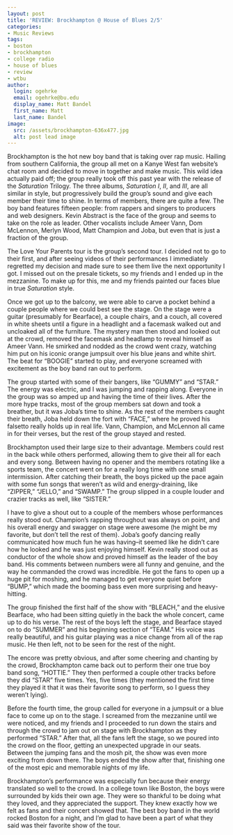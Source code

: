 ```yaml
---
layout: post
title: 'REVIEW: Brockhampton @ House of Blues 2/5'
categories:
- Music Reviews
tags:
- boston
- brockhampton
- college radio
- house of blues
- review
- wtbu
author:
  login: ogehrke
  email: ogehrke@bu.edu
  display_name: Matt Bandel
  first_name: Matt
  last_name: Bandel
image:
  src: /assets/brockhampton-636x477.jpg
  alt: post lead image
---
```

Brockhampton is the hot new boy band that is taking over rap music. Hailing from southern California, the group all met on a Kanye West fan website’s chat room and decided to move in together and make music. This wild idea actually paid off; the group really took off this past year with the release of the _Saturation_ Trilogy. The three albums, _Saturation I_, _II_, and _III_, are all similar in style, but progressively build the group’s sound and give each member their time to shine. In terms of members, there are quite a few. The boy band features fifteen people: from rappers and singers to producers and web designers. Kevin Abstract is the face of the group and seems to take on the role as leader. Other vocalists include Ameer Vann, Dom McLennon, Merlyn Wood, Matt Champion and Joba, but even that is just a fraction of the group.

The Love Your Parents tour is the group’s second tour. I decided not to go to their first, and after seeing videos of their performances I immediately regretted my decision and made sure to see them live the next opportunity I got. I missed out on the presale tickets, so my friends and I ended up in the mezzanine. To make up for this, me and my friends painted our faces blue in true _Saturation_ style.

Once we got up to the balcony, we were able to carve a pocket behind a couple people where we could best see the stage. On the stage were a guitar (presumably for Bearface), a couple chairs, and a couch, all covered in white sheets until a figure in a headlight and a facemask walked out and uncloaked all of the furniture. The mystery man then stood and looked out at the crowd, removed the facemask and headlamp to reveal himself as Ameer Vann. He smirked and nodded as the crowd went crazy, watching him put on his iconic orange jumpsuit over his blue jeans and white shirt. The beat for “BOOGIE” started to play, and everyone screamed with excitement as the boy band ran out to perform.

The group started with some of their bangers, like “GUMMY” and “STAR.” The energy was electric, and I was jumping and rapping along. Everyone in the group was so amped up and having the time of their lives. After the more hype tracks, most of the group members sat down and took a breather, but it was Joba’s time to shine. As the rest of the members caught their breath, Joba held down the fort with “FACE,” where he proved his falsetto really holds up in real life. Vann, Champion, and McLennon all came in for their verses, but the rest of the group stayed and rested.

Brockhampton used their large size to their advantage. Members could rest in the back while others performed, allowing them to give their all for each and every song. Between having no opener and the members rotating like a sports team, the concert went on for a really long time with one small intermission. After catching their breath, the boys picked up the pace again with some fun songs that weren’t as wild and energy-draining, like “ZIPPER,” “JELLO,” and “SWAMP.” The group slipped in a couple louder and crazier tracks as well, like “SISTER.”

I have to give a shout out to a couple of the members whose performances really stood out. Champion’s rapping throughout was always on point, and his overall energy and swagger on stage were awesome (he might be my favorite, but don’t tell the rest of them). Joba’s goofy dancing really communicated how much fun he was having–it seemed like he didn’t care how he looked and he was just enjoying himself. Kevin really stood out as conductor of the whole show and proved himself as the leader of the boy band. His comments between numbers were all funny and genuine, and the way he commanded the crowd was incredible. He got the fans to open up a huge pit for moshing, and he managed to get everyone quiet before “BUMP,” which made the booming bass even more surprising and heavy-hitting.

The group finished the first half of the show with “BLEACH,” and the elusive Bearface, who had been sitting quietly in the back the whole concert, came up to do his verse. The rest of the boys left the stage, and Bearface stayed on to do “SUMMER” and his beginning section of “TEAM.” His voice was really beautiful, and his guitar playing was a nice change from all of the rap music. He then left, not to be seen for the rest of the night.

The encore was pretty obvious, and after some cheering and chanting by the crowd, Brockhampton came back out to perform their one true boy band song, “HOTTIE.” They then performed a couple other tracks before they did “STAR” five times. Yes, five times (they mentioned the first time they played it that it was their favorite song to perform, so I guess they weren’t lying).

Before the fourth time, the group called for everyone in a jumpsuit or a blue face to come up on to the stage. I screamed from the mezzanine until we were noticed, and my friends and I proceeded to run down the stairs and through the crowd to jam out on stage with Brockhampton as they performed “STAR.” After that, all the fans left the stage, so we poured into the crowd on the floor, getting an unexpected upgrade in our seats. Between the jumping fans and the mosh pit, the show was even more exciting from down there. The boys ended the show after that, finishing one of the most epic and memorable nights of my life.

Brockhampton’s performance was especially fun because their energy translated so well to the crowd. In a college town like Boston, the boys were surrounded by kids their own age. They were so thankful to be doing what they loved, and they appreciated the support. They knew exactly how we felt as fans and their concert showed that. The best boy band in the world rocked Boston for a night, and I’m glad to have been a part of what they said was their favorite show of the tour.